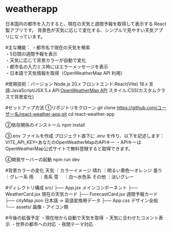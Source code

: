 # weatherapp
日本国内の都市を入力すると、現在の天気と週間予報を取得して表示する React 製アプリです。   背景色が天気に応じて変化する、シンプルで見やすい天気アプリになっています。

#主な機能：
・都市名で現在の天気を検索  
・5日間の週間予報を表示  
・天気に応じて背景カラーが自動で変化  
・都市名の入力ミス時にはエラーメッセージを表示  
・日本語で天気情報を取得（OpenWeatherMap API 利用）

#使用技術：バージョン
Node.js   20.x
フロントエンド:React(Vite) 18.x
言語:JavaScript/JSX 5.x
API:[OpenWeatherMap API](https://openweathermap.org/api)
スタイル:CSS(カスタムクラスで背景変化)

#セットアップ方法
①リポジトリをクローン
git clone https://github.com/ユーザー名/react-weather-app.git
cd react-weather-app

②依存関係のインストール
npm install

③.env ファイルを作成
プロジェクト直下に .env を作り、以下を記述します：
VITE_API_KEY=あなたのOpenWeatherMapのAPIキー
・APIキーは OpenWeatherMap公式サイトで無料登録すると取得できます。

④開発サーバーの起動
npm run dev

#背景カラーの変化
天気	｜カラーイメージ
晴れ	｜明るい黄色〜オレンジ
曇り	｜グレー系
雨	　｜青系
雪	　｜白〜水色系
その他	｜淡いグレー

#ディレクトリ構成
src/
├── App.jsx               メインコンポーネント
├── WeatherCard.jsx       現在の天気カード
├── ForecastCard.jsx      週間予報カード
├── cityMap.json          日本語 → 英語変換用データ
├── App.css               デザイン全般
└── assets/               画像・アイコン類

#今後の拡張予定
・現在地から自動で天気を取得
・天気に合わせたコメント表示
・世界の都市への対応
・夜間テーマ対応




